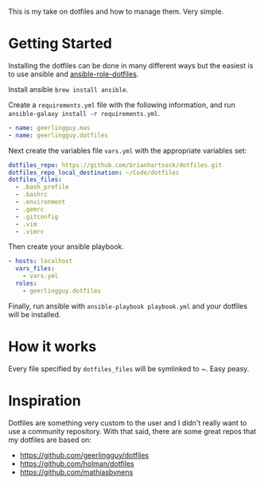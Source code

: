 This is my take on dotfiles and how to manage them. Very simple.

# Getting Started

Installing the dotfiles can be done in many different ways but the easiest is to use ansible and [ansible-role-dotfiles](https://github.com/geerlingguy/ansible-role-dotfiles).

Install ansible `brew install ansible`.

Create a `requirements.yml` file with the following information, and run `ansible-galaxy install -r requirements.yml`.

```yml
- name: geerlingguy.mas
- name: geerlingguy.dotfiles
```

Next create the variables file `vars.yml` with the appropriate variables set:

```yaml
dotfiles_repo: https://github.com/brianhartsock/dotfiles.git
dotfiles_repo_local_destination: ~/Code/dotfiles
dotfiles_files:
  - .bash_profile
  - .bashrc
  - .environment
  - .gemrc
  - .gitconfig
  - .vim
  - .vimrc
```

Then create your ansible playbook.

```yaml
- hosts: localhost
  vars_files:
    - vars.yml
  roles:
    - geerlingguy.dotfiles
```

Finally, run ansible with `ansible-playbook playbook.yml` and your dotfiles will be installed.

# How it works
Every file specified by `dotfiles_files` will be symlinked to ~. Easy peasy.

# Inspiration
Dotfiles are something very custom to the user and I didn't really want to use a community repository. With that said, there are some great repos that my dotfiles are based on:

* https://github.com/geerlingguy/dotfiles
* https://github.com/holman/dotfiles
* https://github.com/mathiasbynens
